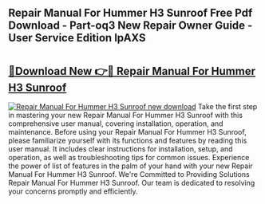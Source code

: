 ## Repair Manual For Hummer H3 Sunroof Free Pdf Download - Part-oq3 New Repair Owner Guide - User Service Edition lpAXS

# <h2><a href="http://bc71780.oget.top/?id=Repair+Manual+For+Hummer+H3+Sunroof">🔗Download New 👉🔴 Repair Manual For Hummer H3 Sunroof</a></h2>

[![Repair Manual For Hummer H3 Sunroof new download](https://i.imgur.com/5g1atiW.png)](http://bc71780.oget.top/?id=Repair+Manual+For+Hummer+H3+Sunroof)
Take the first step in mastering your new Repair Manual For Hummer H3 Sunroof with this comprehensive user manual, covering installation, operation, and maintenance. Before using your Repair Manual For Hummer H3 Sunroof, please familiarize yourself with its functions and features by reading this user manual. It includes clear instructions for installation, setup, and operation, as well as troubleshooting tips for common issues. Experience the power of list of features in the palm of your hand with your new Repair Manual For Hummer H3 Sunroof. We're Committed to Providing Solutions Repair Manual For Hummer H3 Sunroof. Our team is dedicated to resolving your concerns promptly and efficiently.

